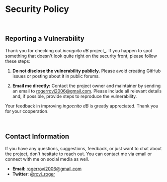 # Security Policy

<br />

## Reporting a Vulnerability

Thank you for checking out _incognito dB_ project_. If you happen to spot something that doesn't look quite right on the security front, please follow these steps:

1. **Do not disclose the vulnerability publicly.** Please avoid creating GitHub issues or posting about it in public forums.

2. **Email me directly:** Contact the project owner and maintainer by sending an email to [rogerrovi2006@gmail.com](mailto:rogerrovi2006@gmail.com). Please include all relevant details and, if possible, provide steps to reproduce the vulnerability.

Your feedback in improving _ingocnito dB_ is greatly appreciated. Thank you for your cooperation.

<br />

## Contact Information

If you have any questions, suggestions, feedback, or just want to chat about the project, don't hesitate to reach out. You can contact me via email or connect with me on social media as well.

- **Email**: [rogerrovi2006@gmail.com](mailto:rogerrovi2006@gmail.com)
- **Twitter**: [@rovi_roger](https://twitter.com/rovi_roger)
